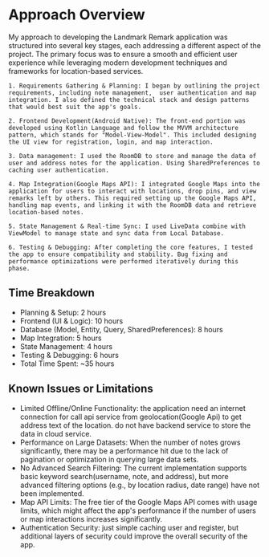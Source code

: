 
# Approach Overview
My approach to developing the Landmark Remark application was structured into several key stages, each addressing a different aspect of the project. The primary focus was to ensure a smooth and efficient user experience while leveraging modern development techniques and frameworks for location-based services.

    1. Requirements Gathering & Planning: I began by outlining the project requirements, including note management,  user authentication and map integration. I also defined the technical stack and design patterns that would best suit the app's goals.

    2. Frontend Development(Android Native): The front-end portion was developed using Kotlin Language and follow the MVVM architecture pattern, which stands for "Model-View-Model". This included designing the UI view for registration, login, and map interaction.

    3. Data management: I used the RoomDB to store and manage the data of user and address notes for the application. Using SharedPreferences to caching user authentication.

    4. Map Integration(Google Maps API): I integrated Google Maps into the application for users to interact with locations, drop pins, and view remarks left by others. This required setting up the Google Maps API, handling map events, and linking it with the RoomDB data and retrieve location-based notes.

    5. State Management & Real-time Sync: I used LiveData combine with ViewModel to manage state and sync data from Local Database.

    6. Testing & Debugging: After completing the core features, I tested the app to ensure compatibility and stability. Bug fixing and performance optimizations were performed iteratively during this phase.
## Time Breakdown

 - Planning & Setup: 2 hours
 - Frontend (UI & Logic): 10 hours
 - Database (Model, Entity, Query, SharedPreferences): 8 hours
 - Map Integration: 5 hours
 - State Management: 4 hours
 - Testing & Debugging: 6 hours
 - Total Time Spent: ~35 hours


## Known Issues or Limitations

- Limited Offline/Online Functionality: the application need an internet connection for call api service from geolocation(Google Api) to get address text of the location. do not have backend service to store the data in cloud service.
- Performance on Large Datasets: When the number of notes grows significantly, there may be a performance hit due to the lack of pagination or optimization in querying large data sets.
- No Advanced Search Filtering: The current implementation supports basic keyword search(username, note, and address), but more advanced filtering options (e.g., by location radius, date range) have not been implemented.
- Map API Limits: The free tier of the Google Maps API comes with usage limits, which might affect the app's performance if the number of users or map interactions increases significantly.
- Authentication Security: just simple caching user and register, but additional layers of security could improve the overall security of the app.